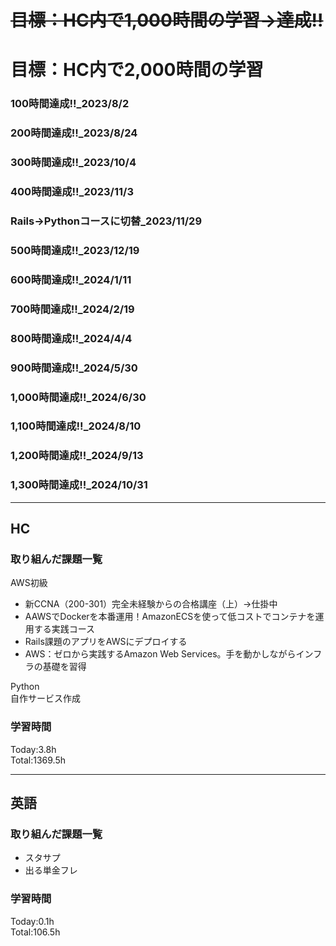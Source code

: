 # ~~目標：HC内で1,000時間の学習→達成!!~~
# 目標：HC内で2,000時間の学習
### 100時間達成!!_2023/8/2
### 200時間達成!!_2023/8/24
### 300時間達成!!_2023/10/4
### 400時間達成!!_2023/11/3
### Rails→Pythonコースに切替_2023/11/29
### 500時間達成!!_2023/12/19
### 600時間達成!!_2024/1/11
### 700時間達成!!_2024/2/19
### 800時間達成!!_2024/4/4
### 900時間達成!!_2024/5/30
### 1,000時間達成!!_2024/6/30
### 1,100時間達成!!_2024/8/10
### 1,200時間達成!!_2024/9/13
### 1,300時間達成!!_2024/10/31

------------------------------------------
## HC
### 取り組んだ課題一覧
AWS初級
- 新CCNA（200-301）完全未経験からの合格講座（上）→仕掛中
- AAWSでDockerを本番運用！AmazonECSを使って低コストでコンテナを運用する実践コース
- Rails課題のアプリをAWSにデプロイする
- AWS：ゼロから実践するAmazon Web Services。手を動かしながらインフラの基礎を習得

Python<br>
自作サービス作成

### 学習時間
Today:3.8h<br>
Total:1369.5h

------------------------------------------
## 英語
### 取り組んだ課題一覧
- スタサプ
- 出る単金フレ

### 学習時間
Today:0.1h<br>
Total:106.5h